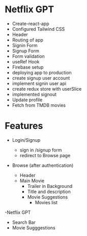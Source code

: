 # Netflix GPT

- Create-react-app
- Configured Tailwind CSS
- Header
- Routing of app
- Signin Form
- Signup Form
- Form validation
- useRef Hook
- Firebase setup
- deploying app to production
- create signup user account
- implement signin user api
- create redux store with userSlice
- implemented signout
- Update profile
- Fetch from TMDB movies

# Features

- Login/Signup

  - sign in /signup form
  - redirect to Browse page

- Browse (after authentication)
  - Header
  - Main Movie
    - Trailer in Background
    - Title and description
    - Movie Suggestions
      - Movies list

-Netflix GPT

- Search Bar
- Movie Sugggestions
